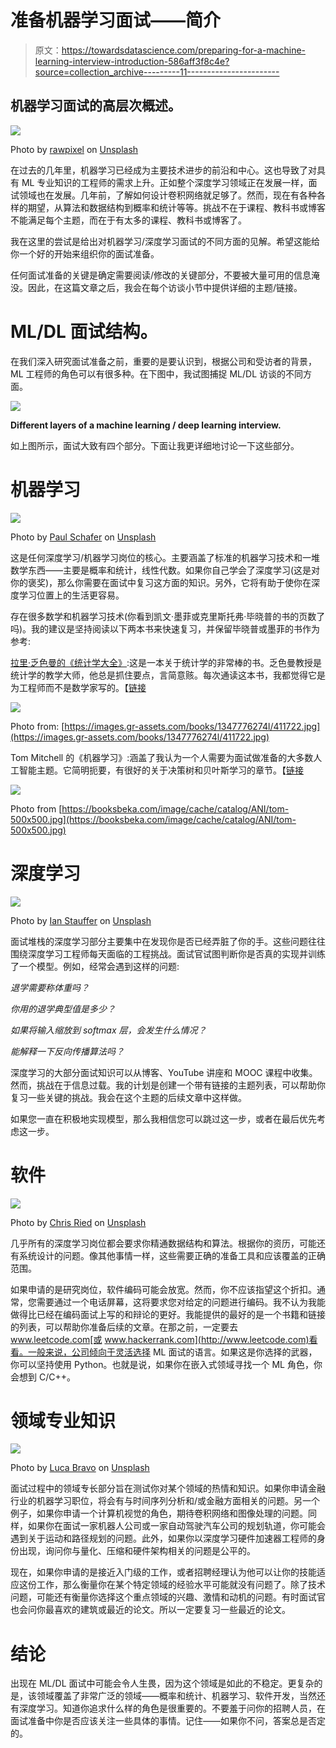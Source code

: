# 准备机器学习面试——简介

> 原文：<https://towardsdatascience.com/preparing-for-a-machine-learning-interview-introduction-586aff3f8c4e?source=collection_archive---------11----------------------->

## 机器学习面试的高层次概述。

![](img/e4ef40f268f34a3a5fa9f4647c7ccefe.png)

Photo by [rawpixel](https://unsplash.com/@rawpixel?utm_source=medium&utm_medium=referral) on [Unsplash](https://unsplash.com?utm_source=medium&utm_medium=referral)

在过去的几年里，机器学习已经成为主要技术进步的前沿和中心。这也导致了对具有 ML 专业知识的工程师的需求上升。正如整个深度学习领域正在发展一样，面试领域也在发展。几年前，了解如何设计卷积网络就足够了。然而，现在有各种各样的期望，从算法和数据结构到概率和统计等等。挑战不在于课程、教科书或博客不能满足每个主题，而在于有太多的课程、教科书或博客了。

我在这里的尝试是给出对机器学习/深度学习面试的不同方面的见解。希望这能给你一个好的开始来组织你的面试准备。

任何面试准备的关键是确定需要阅读/修改的关键部分，不要被大量可用的信息淹没。因此，在这篇文章之后，我会在每个访谈小节中提供详细的主题/链接。

# ML/DL 面试结构。

在我们深入研究面试准备之前，重要的是要认识到，根据公司和受访者的背景，ML 工程师的角色可以有很多种。在下图中，我试图捕捉 ML/DL 访谈的不同方面。

![](img/dfb13c74e167f7d2793512795e4b05c2.png)

**Different layers of a machine learning / deep learning interview.**

如上图所示，面试大致有四个部分。下面让我更详细地讨论一下这些部分。

# **机器学习**

![](img/1c68ca50f6926f8af0dc03f6d9867460.png)

Photo by [Paul Schafer](https://unsplash.com/@paul__schafer?utm_source=medium&utm_medium=referral) on [Unsplash](https://unsplash.com?utm_source=medium&utm_medium=referral)

这是任何深度学习/机器学习岗位的核心。主要涵盖了标准的机器学习技术和一堆数学东西——主要是概率和统计，线性代数。如果你自己学会了深度学习(这是对你的褒奖)，那么你需要在面试中复习这方面的知识。另外，它将有助于使你在深度学习位置上的生活更容易。

存在很多数学和机器学习技术(你看到凯文·墨菲或克里斯托弗·毕晓普的书的页数了吗)。我的建议是坚持阅读以下两本书来快速复习，并保留毕晓普或墨菲的书作为参考:

[拉里·乏色曼的《统计学大全》](https://www.amazon.com/All-Statistics-Statistical-Inference-Springer/dp/1441923225):这是一本关于统计学的非常棒的书。乏色曼教授是统计学的教学大师，他总是抓住要点，言简意赅。每次通读这本书，我都觉得它是为工程师而不是数学家写的。【[链接](https://www.amazon.com/All-Statistics-Statistical-Inference-Springer/dp/1441923225)

![](img/6dfd04c5dc8da6df0615190aed6444df.png)

Photo from: [https://images.gr-assets.com/books/1347776274l/411722.jpg](https://images.gr-assets.com/books/1347776274l/411722.jpg)

Tom Mitchell 的《机器学习》:涵盖了我认为一个人需要为面试做准备的大多数人工智能主题。它简明扼要，有很好的关于决策树和贝叶斯学习的章节。【[链接](https://www.amazon.com/Machine-Learning-Tom-M-Mitchell/dp/0070428077)

![](img/f5f1f73e7939622763d7d6fbb408a0af.png)

Photo from [https://booksbeka.com/image/cache/catalog/ANI/tom-500x500.jpg](https://booksbeka.com/image/cache/catalog/ANI/tom-500x500.jpg)

# 深度学习

![](img/028f2c557f9c5d7177e912ab6ca2b591.png)

Photo by [Ian Stauffer](https://unsplash.com/@ianstauffer?utm_source=medium&utm_medium=referral) on [Unsplash](https://unsplash.com?utm_source=medium&utm_medium=referral)

面试堆栈的深度学习部分主要集中在发现你是否已经弄脏了你的手。这些问题往往围绕深度学习工程师每天面临的工程挑战。面试官试图判断你是否真的实现并训练了一个模型。例如，经常会遇到这样的问题:

*退学需要称体重吗？*

*你用的退学典型值是多少？*

*如果将输入缩放到 softmax 层，会发生什么情况？*

*能解释一下反向传播算法吗？*

深度学习的大部分面试知识可以从博客、YouTube 讲座和 MOOC 课程中收集。然而，挑战在于信息过载。我的计划是创建一个带有链接的主题列表，可以帮助你复习一些关键的挑战。我会在这个主题的后续文章中这样做。

如果您一直在积极地实现模型，那么我相信您可以跳过这一步，或者在最后优先考虑这一步。

# 软件

![](img/670e023df2fa26125de32847243d2267.png)

Photo by [Chris Ried](https://unsplash.com/@cdr6934?utm_source=medium&utm_medium=referral) on [Unsplash](https://unsplash.com?utm_source=medium&utm_medium=referral)

几乎所有的深度学习岗位都会要求你精通数据结构和算法。根据你的资历，可能还有系统设计的问题。像其他事情一样，这些需要正确的准备工具和应该覆盖的正确范围。

如果申请的是研究岗位，软件编码可能会放宽。然而，你不应该指望这个折扣。通常，您需要通过一个电话屏幕，这将要求您对给定的问题进行编码。我不认为我能做得比已经在编码面试上写的和辩论的更好。我能提供的最好的是一个书籍和链接的列表，可以帮助你准备后续的文章。在那之前，一定要去 www.leetcode.com[或 www.hackerrank.com](http://www.leetcode.com)看看。一般来说，公司倾向于灵活选择 ML 面试的语言。如果这是你选择的武器，你可以坚持使用 Python。也就是说，如果你在嵌入式领域寻找一个 ML 角色，你会想到 C/C++。

# 领域专业知识

![](img/5c5b5e351f8d61b8783b1687236fe362.png)

Photo by [Luca Bravo](https://unsplash.com/@lucabravo?utm_source=medium&utm_medium=referral) on [Unsplash](https://unsplash.com?utm_source=medium&utm_medium=referral)

面试过程中的领域专长部分旨在测试你对某个领域的热情和知识。如果你申请金融行业的机器学习职位，将会有与时间序列分析和/或金融方面相关的问题。另一个例子，如果你申请一个计算机视觉的角色，期待卷积网络和图像处理的问题。同样，如果你在面试一家机器人公司或一家自动驾驶汽车公司的规划轨道，你可能会遇到关于运动和路径规划的问题。此外，如果你以深度学习硬件加速器工程师的身份出现，询问你与量化、压缩和硬件架构相关的问题是公平的。

现在，如果你申请的是接近入门级的工作，或者招聘经理认为他可以让你的技能适应这份工作，那么衡量你在某个特定领域的经验水平可能就没有问题了。除了技术问题，可能还有衡量你选择这个重点领域的兴趣、激情和动机的问题。有时面试官也会问你最喜欢的建筑或最近的论文。所以一定要复习一些最近的论文。

# 结论

出现在 ML/DL 面试中可能会令人生畏，因为这个领域是如此的不稳定。更复杂的是，该领域覆盖了非常广泛的领域——概率和统计、机器学习、软件开发，当然还有深度学习。知道你追求什么样的角色是很重要的。不要羞于问你的招聘人员，在面试准备中你是否应该关注一些具体的事情。记住——如果你不问，答案总是否定的。